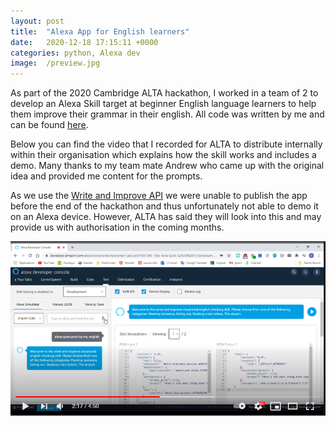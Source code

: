 ```yaml
---
layout: post
title:  "Alexa App for English learners"
date:   2020-12-18 17:15:11 +0000
categories: python, Alexa dev
image:  /preview.jpg
---
```

As part of the 2020 Cambridge ALTA hackathon, I worked in a team of 2 to develop an Alexa Skill target at beginner English language learners to help them improve their grammar in their english. All code was written by me and can be found [here][github-link].

Below you can find the video that I recorded for ALTA to distribute internally within their organisation which explains how the skill works and includes a demo. Many thanks to my team mate Andrew who came up with the original idea and provided me content for the prompts. 

As we use the [Write and Improve API][write-improve] we were unable to publish the app before the end of the hackathon and thus unfortunately not able to demo it on an Alexa device. However, ALTA has said they will look into this and may provide us with authorisation in the coming months. 

[![texture theme preview](/images/youtube.PNG)](https://youtu.be/YPRdAHi6WJ0)


[github-link]: https://github.com/Santiago-Dubov/ImproveMyEnglish
[write-improve]: https://writeandimprove.com/